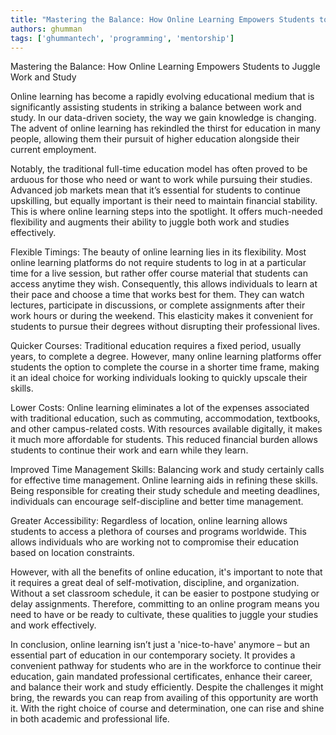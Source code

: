 ```yaml
---
title: "Mastering the Balance: How Online Learning Empowers Students to Juggle Work and Study"  # Wrap the title in double quotes
authors: ghumman
tags: ['ghummantech', 'programming', 'mentorship']
---
```


Mastering the Balance: How Online Learning Empowers Students to Juggle Work and Study
<!-- truncate -->

Online learning has become a rapidly evolving educational medium that is significantly assisting students in striking a balance between work and study. In our data-driven society, the way we gain knowledge is changing. The advent of online learning has rekindled the thirst for education in many people, allowing them their pursuit of higher education alongside their current employment. 

Notably, the traditional full-time education model has often proved to be arduous for those who need or want to work while pursuing their studies. Advanced job markets mean that it’s essential for students to continue upskilling, but equally important is their need to maintain financial stability. This is where online learning steps into the spotlight. It offers much-needed flexibility and augments their ability to juggle both work and studies effectively. 

Flexible Timings: The beauty of online learning lies in its flexibility. Most online learning platforms do not require students to log in at a particular time for a live session, but rather offer course material that students can access anytime they wish. Consequently, this allows individuals to learn at their pace and choose a time that works best for them. They can watch lectures, participate in discussions, or complete assignments after their work hours or during the weekend. This elasticity makes it convenient for students to pursue their degrees without disrupting their professional lives. 

Quicker Courses: Traditional education requires a fixed period, usually years, to complete a degree. However, many online learning platforms offer students the option to complete the course in a shorter time frame, making it an ideal choice for working individuals looking to quickly upscale their skills.

Lower Costs: Online learning eliminates a lot of the expenses associated with traditional education, such as commuting, accommodation, textbooks, and other campus-related costs. With resources available digitally, it makes it much more affordable for students. This reduced financial burden allows students to continue their work and earn while they learn. 

Improved Time Management Skills: Balancing work and study certainly calls for effective time management. Online learning aids in refining these skills. Being responsible for creating their study schedule and meeting deadlines, individuals can encourage self-discipline and better time management. 

Greater Accessibility: Regardless of location, online learning allows students to access a plethora of courses and programs worldwide. This allows individuals who are working not to compromise their education based on location constraints. 

However, with all the benefits of online education, it's important to note that it requires a great deal of self-motivation, discipline, and organization. Without a set classroom schedule, it can be easier to postpone studying or delay assignments. Therefore, committing to an online program means you need to have or be ready to cultivate, these qualities to juggle your studies and work effectively. 

In conclusion, online learning isn’t just a 'nice-to-have' anymore – but an essential part of education in our contemporary society. It provides a convenient pathway for students who are in the workforce to continue their education, gain mandated professional certificates, enhance their career, and balance their work and study efficiently. Despite the challenges it might bring, the rewards you can reap from availing of this opportunity are worth it. With the right choice of course and determination, one can rise and shine in both academic and professional life.

